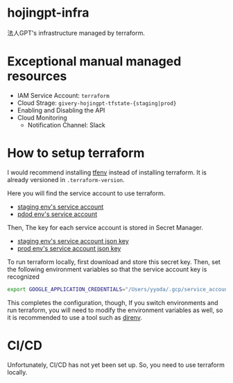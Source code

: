 # hojingpt-infra
法人GPT's infrastructure managed by terraform.

# Exceptional manual managed resources
- IAM Service Account: `terraform`
- Cloud Strage: `givery-hojingpt-tfstate-{staging|prod}`
- Enabling and Disabling the API
- Cloud Monitoring
    - Notification Channel: Slack

# How to setup terraform

I would recommend installing [tfenv](https://github.com/tfutils/tfenv) instead of installing terraform.
It is already versioned in `.terraform-version`.

Here you will find the service account to use terraform.

- [staging env's service account](https://console.cloud.google.com/iam-admin/serviceaccounts/details/109141712245035595455?project=hojingpt-staging)
- [pdod env's service account](https://console.cloud.google.com/iam-admin/serviceaccounts/details/111437589679665217922?project=hojingpt-prod)

Then, The key for each service account is stored in Secret Manager.

- [staging env's service account json key](https://console.cloud.google.com/security/secret-manager/secret/service-account-terraform/versions?project=hojingpt-staging)
- [prod env's service account json key](https://console.cloud.google.com/security/secret-manager/secret/service-account-terraform/versions?project=hojingpt-prod)

To run terraform locally, first download and store this secret key.
Then, set the following environment variables so that the service account key is recognized

```bash
export GOOGLE_APPLICATION_CREDENTIALS="/Users/yyoda/.gcp/service_accounts/hojingpt/hojingpt-xxxx.json"
```

This completes the configuration, though, If you switch environments and run terraform, you will need to modify the environment variables as well, so it is recommended to use a tool such as [direnv](https://github.com/direnv/direnv).

# CI/CD

Unfortunately, CI/CD has not yet been set up. So, you need to use terraform locally.
